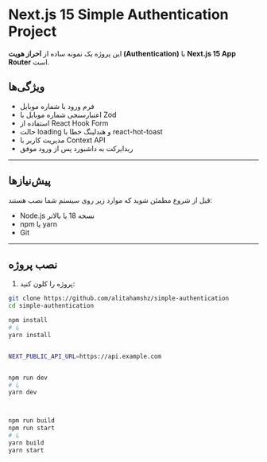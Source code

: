 # Next.js 15 Simple Authentication Project

این پروژه یک نمونه ساده از **احراز هویت (Authentication)** با **Next.js 15 App Router** است.

## ویژگی‌ها

- فرم ورود با شماره موبایل  
- اعتبارسنجی شماره موبایل با Zod  
- استفاده از React Hook Form  
- حالت loading و هندلینگ خطا با react-hot-toast  
- مدیریت کاربر با Context API  
- ریدایرکت به داشبورد پس از ورود موفق  

---

## پیش‌نیازها

قبل از شروع مطمئن شوید که موارد زیر روی سیستم شما نصب هستند:

- Node.js نسخه 18 یا بالاتر  
- npm یا yarn  
- Git  

---

## نصب پروژه

1. پروژه را کلون کنید:

```bash
git clone https://github.com/alitahamshz/simple-authentication
cd simple-authentication

npm install
# یا
yarn install


NEXT_PUBLIC_API_URL=https://api.example.com


npm run dev
# یا
yarn dev



npm run build
npm run start
# یا
yarn build
yarn start
